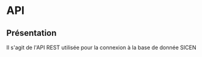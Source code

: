 # API

## Présentation

Il s'agit de l'API REST utilisée pour la connexion à la base de donnée SICEN
